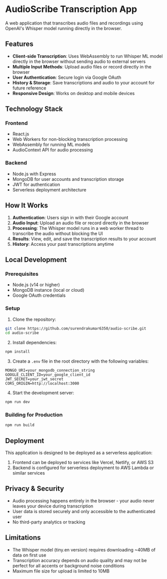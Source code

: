 # AudioScribe Transcription App

A web application that transcribes audio files and recordings using OpenAI's Whisper model running directly in the browser.

## Features

- **Client-side Transcription**: Uses WebAssembly to run Whisper ML model directly in the browser without sending audio to external servers
- **Multiple Input Methods**: Upload audio files or record directly in the browser
- **User Authentication**: Secure login via Google OAuth
- **History & Storage**: Save transcriptions and audio to your account for future reference
- **Responsive Design**: Works on desktop and mobile devices

## Technology Stack

### Frontend
- React.js
- Web Workers for non-blocking transcription processing
- WebAssembly for running ML models
- AudioContext API for audio processing

### Backend
- Node.js with Express
- MongoDB for user accounts and transcription storage
- JWT for authentication
- Serverless deployment architecture

## How It Works

1. **Authentication**: Users sign in with their Google account
2. **Audio Input**: Upload an audio file or record directly in the browser
3. **Processing**: The Whisper model runs in a web worker thread to transcribe the audio without blocking the UI
4. **Results**: View, edit, and save the transcription results to your account
5. **History**: Access your past transcriptions anytime

## Local Development

### Prerequisites
- Node.js (v14 or higher)
- MongoDB instance (local or cloud)
- Google OAuth credentials

### Setup

1. Clone the repository:
```bash
git clone https://github.com/surendrakumar6350/audio-scribe.git
cd audio-scribe
```

2. Install dependencies:
```bash
npm install
```

3. Create a `.env` file in the root directory with the following variables:
```
MONGO_URI=your_mongodb_connection_string
GOOGLE_CLIENT_ID=your_google_client_id
JWT_SECRET=your_jwt_secret
CORS_ORIGIN=http://localhost:3000
```

4. Start the development server:
```bash
npm run dev
```

### Building for Production

```bash
npm run build
```

## Deployment

This application is designed to be deployed as a serverless application:

1. Frontend can be deployed to services like Vercel, Netlify, or AWS S3
2. Backend is configured for serverless deployment to AWS Lambda or similar services

## Privacy & Security

- Audio processing happens entirely in the browser - your audio never leaves your device during transcription
- User data is stored securely and only accessible to the authenticated user
- No third-party analytics or tracking

## Limitations

- The Whisper model (tiny.en version) requires downloading ~40MB of data on first use
- Transcription accuracy depends on audio quality and may not be perfect for all accents or background noise conditions
- Maximum file size for upload is limited to 10MB